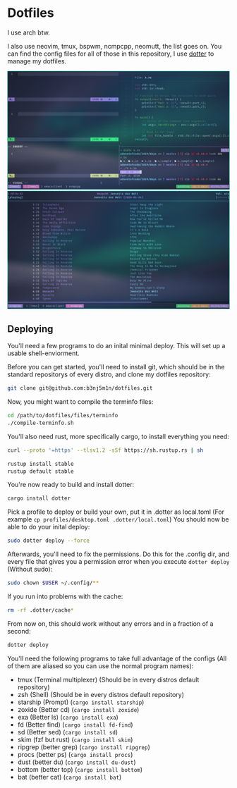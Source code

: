 # Dotfiles

I use arch btw.

I also use neovim, tmux, bspwm, ncmpcpp, neomutt, the list goes on. You can find the config files for all of those in this repository, I use [dotter](https://github.com/SuperCuber/dotter) to manage my dotfiles.

![neovim](https://raw.githubusercontent.com/b3nj5m1n/bigconf/master/imgs/03-01-21_31-52-01.png)
![ncmcpp](https://raw.githubusercontent.com/b3nj5m1n/bigconf/master/imgs/03-01-21_01-53-01.png)

## Deploying

You'll need a few programs to do an inital minimal deploy.
This will set up a usable shell-enviorment.

Before you can get started, you'll need to install git, which should be in the standard repositorys of every distro, and clone my dotfiles repository:
```sh
git clone git@github.com:b3nj5m1n/dotfiles.git
```
Now, you might want to compile the terminfo files:
```sh
cd /path/to/dotfiles/files/terminfo
./compile-terminfo.sh
```

You'll also need rust, more specifically cargo, to install everything you need:
```sh
curl --proto '=https' --tlsv1.2 -sSf https://sh.rustup.rs | sh
```
```sh
rustup install stable
rustup default stable
```


You're now ready to build and install dotter:
```sh
cargo install dotter
```
Pick a profile to deploy or build your own, put it in .dotter as local.toml (For example `cp profiles/desktop.toml .dotter/local.toml`)
You should now be able to do your inital deploy:
```sh
sudo dotter deploy --force
```
Afterwards, you'll need to fix the permissions.
Do this for the .config dir, and every file that gives you a permission error when you execute `dotter deploy` (Without sudo):
```sh
sudo chown $USER ~/.config/**
```
If you run into problems with the cache:
```sh
rm -rf .dotter/cache*
```
From now on, this should work without any errors and in a fraction of a second:
```sh
dotter deploy
```

You'll need the following programs to take full advantage of the configs (All of them are aliased so you can use the normal program names):

- tmux (Terminal multiplexer) (Should be in every distros default repository)
- zsh (Shell) (Should be in every distros default repository)
- starship (Prompt) (`cargo install starship`)
- zoxide (Better cd) (`cargo install zoxide`)
- exa (Better ls) (`cargo install exa`)
- fd (Better find) (`cargo install fd-find`)
- sd (Better sed) (`cargo install sd`)
- skim (fzf but rust) (`cargo install skim`)
- ripgrep (better grep) (`cargo install ripgrep`)
- procs (better ps) (`cargo install procs`)
- dust (better du) (`cargo install du-dust`)
- bottom (better top) (`cargo install bottom`)
- bat (better cat) (`cargo install bat`)
